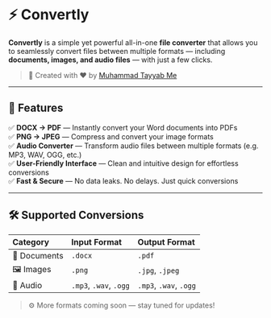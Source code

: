 # ⚡ Convertly

**Convertly** is a simple yet powerful all-in-one **file converter** that allows you to seamlessly convert files between multiple formats — including **documents, images, and audio files** — with just a few clicks.  

> 🧠 Created with ❤️ by [Muhammad Tayyab Me](https://github.com/Mr-Dev-Loper)  

---

## 🚀 Features

✅ **DOCX → PDF** — Instantly convert your Word documents into PDFs  
✅ **PNG → JPEG** — Compress and convert your image formats  
✅ **Audio Converter** — Transform audio files between multiple formats (e.g. MP3, WAV, OGG, etc.)  
✅ **User-Friendly Interface** — Clean and intuitive design for effortless conversions  
✅ **Fast & Secure** — No data leaks. No delays. Just quick conversions  

---

## 🛠️ Supported Conversions

| Category | Input Format | Output Format |
|:----------|:---------------|:----------------|
| 📄 Documents | `.docx` | `.pdf` |
| 🖼️ Images | `.png` | `.jpg`, `.jpeg` |
| 🎵 Audio | `.mp3`, `.wav`, `.ogg` | `.mp3`, `.wav`, `.ogg` |

> ⚙️ More formats coming soon — stay tuned for updates!
